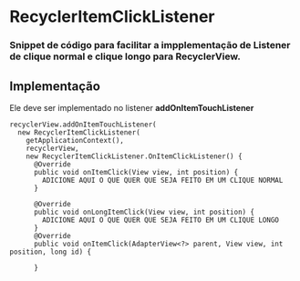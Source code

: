 # RecyclerItemClickListener
### **Snippet de código para facilitar a impplementação de Listener de clique normal e clique longo para RecyclerView.**

## Implementação
Ele deve ser implementado no listener **addOnItemTouchListener**
```
recyclerView.addOnItemTouchListener(
  new RecyclerItemClickListener(
    getApplicationContext(),
    recyclerView,
    new RecyclerItemClickListener.OnItemClickListener() {
      @Override
      public void onItemClick(View view, int position) {
        ADICIONE AQUI O QUE QUER QUE SEJA FEITO EM UM CLIQUE NORMAL
      }

      @Override
      public void onLongItemClick(View view, int position) {
        ADICIONE AQUI O QUE QUER QUE SEJA FEITO EM UM CLIQUE LONGO
      }
      @Override
      public void onItemClick(AdapterView<?> parent, View view, int position, long id) {
        
      }
```

